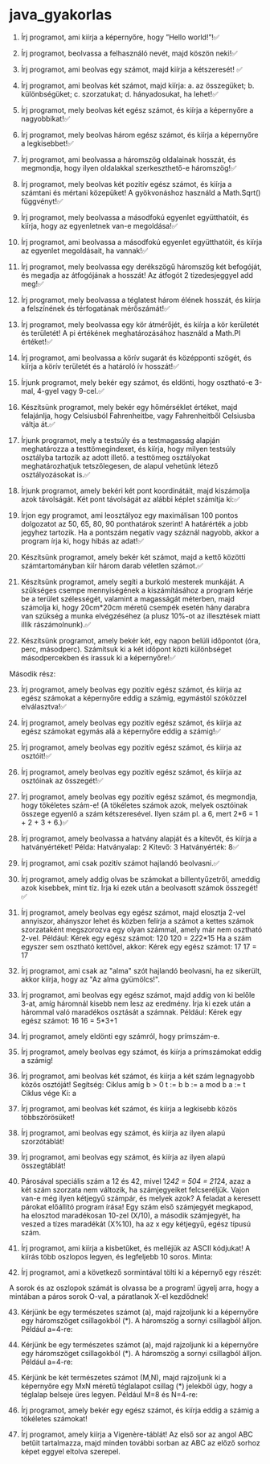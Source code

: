 # java_gyakorlas
1. Írj programot, ami kiírja a képernyőre, hogy ”Hello world!”!✅
2. Írj programot, beolvassa a felhasználó nevét, majd köszön neki!✅
3. Írj programot, ami beolvas egy számot, majd kiírja a kétszeresét! ✅
4. Írj programot, ami beolvas két számot, majd kiírja:
a. az összegüket;
b. különbségüket;
c. szorzatukat;
d. hányadosukat, ha lehet!✅
5. Írj programot, mely beolvas két egész számot, és kiírja a képernyőre a nagyobbikat!✅
6. Írj programot, mely beolvas három egész számot, és kiírja a képernyőre a
legkisebbet!✅
7. Írj programot, ami beolvassa a háromszög oldalainak hosszát, és megmondja, hogy
ilyen oldalakkal szerkeszthető-e háromszög!✅
8. Írj programot, mely beolvas két pozitív egész számot, és kiírja a számtani és mértani
közepüket! A gyökvonáshoz használd a Math.Sqrt() függvényt!✅
9. Írj programot, mely beolvassa a másodfokú egyenlet együtthatóit, és kiírja, hogy az
egyenletnek van-e megoldása!✅
10. Írj programot, ami beolvassa a másodfokú egyenlet együtthatóit, és kiírja az egyenlet
megoldásait, ha vannak!✅
11. Írj programot, mely beolvassa egy derékszögű háromszög két befogóját, és megadja
az átfogójának a hosszát! Az átfogót 2 tizedesjeggyel add meg!✅
12. Írj programot, mely beolvassa a téglatest három élének hosszát, és kiírja a
felszínének és térfogatának mérőszámát!✅
13. Írj programot, mely beolvassa egy kör átmérőjét, és kiírja a kör kerületét és területét!
A pi értékének meghatározásához használd a Math.PI értéket!✅
14. Írj programot, ami beolvassa a körív sugarát és középponti szögét, és kiírja a körív
területét és a határoló ív hosszát!✅
15. Írjunk programot, mely bekér egy számot, és eldönti, hogy osztható-e 3-mal, 4-gyel
vagy 9-cel.✅
16. Készítsünk programot, mely bekér egy hőmérséklet értéket, majd felajánlja, hogy
Celsiusból Fahrenheitbe, vagy Fahrenheitből Celsiusba váltja át.✅
17. Írjunk programot, mely a testsúly és a testmagasság alapján meghatározza a
testtömegindexet, és kiírja, hogy milyen testsúly osztályba tartozik az adott illető. a
testtömeg osztályokat meghatározhatjuk tetszőlegesen, de alapul vehetünk létező
osztályozásokat is.✅

18. Írjunk programot, amely bekéri két pont koordinátáit, majd kiszámolja azok
távolságát. Két pont távolságát az alábbi képlet számítja ki:✅

19. Írjon egy programot, ami leosztályoz egy maximálisan 100 pontos dolgozatot az 50,
65, 80, 90 ponthatárok szerint! A határérték a jobb jegyhez tartozik. Ha a pontszám
negatív vagy száznál nagyobb, akkor a program írja ki, hogy hibás az adat!✅
20. Készítsünk programot, amely bekér két számot, majd a kettő közötti
számtartományban kiír három darab véletlen számot.✅
21. Készítsünk programot, amely segíti a burkoló mesterek munkáját. A szükséges
csempe mennyiségének a kiszámításához a program kérje be a terület szélességét,
valamint a magasságát méterben, majd számolja ki, hogy 20cm*20cm méretű
csempék esetén hány darabra van szükség a munka elvégzéséhez (a plusz 10%-ot
az illesztések miatt illik rászámolnunk).✅
22. Készítsünk programot, amely bekér két, egy napon belüli időpontot (óra, perc,
másodperc). Számítsuk ki a két időpont közti különbséget másodpercekben és
írassuk ki a képernyőre!✅

Második rész:

23. Írj programot, amely beolvas egy pozitív egész számot, és kiírja az egész számokat
a képernyőre eddig a számig, egymástól szóközzel elválasztva!✅
24. Írj programot, amely beolvas egy pozitív egész számot, és kiírja az egész számokat
egymás alá a képernyőre eddig a számig!✅
25. Írj programot, amely beolvas egy pozitív egész számot, és kiírja az osztóit!✅
26. Írj programot, amely beolvas egy pozitív egész számot, és kiírja az osztóinak az
összegét!✅
27. Írj programot, amely beolvas egy pozitív egész számot, és megmondja, hogy
tökéletes szám-e! (A tökéletes számok azok, melyek osztóinak összege egyenlő a
szám kétszeresével. Ilyen szám pl. a 6, mert 2*6 = 1 + 2 + 3 + 6.)✅
28. Írj programot, amely beolvassa a hatvány alapját és a kitevőt, és kiírja a
hatványértéket!
Példa:
Hatványalap: 2
Kitevő: 3
Hatványérték: 8✅

29. Írj programot, ami csak pozitív számot hajlandó beolvasni.✅
30. Írj programot, amely addig olvas be számokat a billentyűzetről, ameddig azok
kisebbek, mint tíz. Írja ki ezek után a beolvasott számok összegét!✅
31. Írj programot, amely beolvas egy egész számot, majd elosztja 2-vel annyiszor,
ahányszor lehet és közben felírja a számot a kettes számok szorzataként
megszorozva egy olyan számmal, amely már nem osztható 2-vel.
Például:
Kérek egy egész számot: 120
120 = 2*2*2*15
Ha a szám egyszer sem osztható kettővel, akkor:
Kérek egy egész számot: 17
17 = 17

32. Írj programot, ami csak az "alma" szót hajlandó beolvasni, ha ez sikerült, akkor kiírja,
hogy az "Az alma gyümölcs!".
33. Írj programot, ami beolvas egy egész számot, majd addig von ki belőle 3-at, amíg
háromnál kisebb nem lesz az eredmény. Írja ki ezek után a hárommal való
maradékos osztását a számnak.
Például:
Kérek egy egész számot: 16
16 = 5*3+1

34. Írj programot, amely eldönti egy számról, hogy prímszám-e.
35. Írj programot, amely beolvas egy számot, és kiírja a prímszámokat eddig a számig!

36. Írj programot, ami beolvas két számot, és kiírja a két szám legnagyobb közös
osztóját!
Segítség:
Ciklus amíg b > 0
t := b
b := a mod b
a := t
Ciklus vége
Ki: a

37. Írj programot, ami beolvas két számot, és kiírja a legkisebb közös többszörösüket!
38. Írj programot, ami beolvas egy számot, és kiírja az ilyen alapú szorzótáblát!
39. Írj programot, ami beolvas egy számot, és kiírja az ilyen alapú összegtáblát!
40. Párosával speciális szám a 12 és 42, mivel 12*42 = 504 = 21*24, azaz a két szám
szorzata nem változik, ha számjegyeiket felcseréljük. Vajon van-e még ilyen kétjegyű
számpár, és melyek azok? A feladat a keresett párokat előállító program írása! Egy
szám első számjegyét megkapod, ha elosztod maradékosan 10-zel (X/10), a
második számjegyét, ha veszed a tízes maradékát (X%10), ha az x egy kétjegyű,
egész típusú szám.
41. Írj programot, ami kiírja a kisbetűket, és melléjük az ASCII kódjukat! A kiírás több
oszlopos legyen, és legfeljebb 10 soros. Minta:

42. Írj programot, ami a következő sormintával tölti ki a képernyő egy részét:

A sorok és az oszlopok számát is olvassa be a program! ügyelj arra, hogy a
mintában a páros sorok O-val, a páratlanok X-el kezdődnek!

43. Kérjünk be egy természetes számot (a), majd rajzoljunk ki a képernyőre egy
háromszöget csillagokból (*). A háromszög a sornyi csillagból álljon.
Például a=4-re:

44. Kérjünk be egy természetes számot (a), majd rajzoljunk ki a képernyőre egy
háromszöget csillagokból (*). A háromszög a sornyi csillagból álljon.
Például a=4-re:

45. Kérjünk be két természetes számot (M,N), majd rajzoljunk ki a képernyőre egy MxN
méretű téglalapot csillag (*) jelekből úgy, hogy a téglalap belseje üres legyen.
Például M=8 és N=4-re:

46. Írj programot, amely bekér egy egész számot, és kiírja eddig a számig a tökéletes
számokat!
47. Írj programot, amely kiírja a Vigenère-táblát! Az első sor az angol ABC betűit
tartalmazza, majd minden további sorban az ABC az előző sorhoz képet eggyel
eltolva szerepel.

